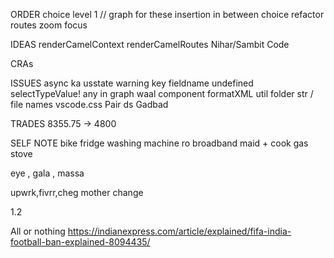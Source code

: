 ORDER
choice level 1 //
graph for these 
insertion in between choice
refactor
routes
zoom focus

IDEAS
renderCamelContext
renderCamelRoutes
Nihar/Sambit Code


CRAs

ISSUES
async ka usstate
warning key
fieldname undefined
selectTypeValue!
any in graph waal component
formatXML util
folder str / file names
vscode.css 
Pair ds
Gadbad

TRADES
8355.75 -> 4800

SELF NOTE
bike
fridge
washing machine
ro
broadband
maid + cook
gas stove

eye , gala , massa

upwrk,fivrr,cheg
mother change

1.2

All or nothing
https://indianexpress.com/article/explained/fifa-india-football-ban-explained-8094435/
